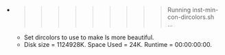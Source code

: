 * >>>>>>>>> Running inst-min-con-dircolors.sh ...
  * Set dircolors to use  to make ls more beautiful.
  * Disk size = 1124928K. Space Used = 24K. Runtime = 00:00:00:00.
